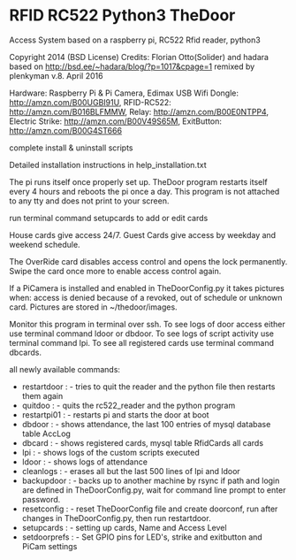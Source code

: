 # RFID RC522 Python3 TheDoor
Access System based on a raspberry pi, RC522 Rfid reader, python3

Copyright 2014 (BSD License) Credits:  Florian Otto(Solider) and hadara
based on http://bsd.ee/~hadara/blog/?p=1017&cpage=1
remixed by plenkyman	v.8. April 2016

Hardware:
Raspberry Pi & Pi Camera,
Edimax USB Wifi Dongle: http://amzn.com/B00UGBI91U,
RFID-RC522: http://amzn.com/B016BLFMMW,
Relay: http://amzn.com/B00E0NTPP4,
Electric Strike: http://amzn.com/B00V49S65M,
ExitButton:  http://amzn.com/B00G4ST666

complete install & uninstall scripts

Detailed installation instructions in help_installation.txt

The pi runs itself once properly set up.
TheDoor program restarts itself every 4 hours and reboots the pi once a day.
This program is not attached to any tty and does not print to your screen.

run terminal command setupcards to add or edit cards

House cards give access 24/7.
Guest Cards give access by weekday and weekend schedule.

The OverRide card disables access control and opens the lock permanently.
Swipe the card once more to enable access control again.

If a PiCamera is installed and enabled in TheDoorConfig.py it takes pictures
when:
access is denied because of a revoked, out of schedule or unknown card.
Pictures are stored in ~/thedoor/images.

Monitor this program in terminal over ssh.
To see logs of door access either use terminal command ldoor or dbdoor.
To see logs of script activity use terminal command lpi.
To see all registered cards use terminal command dbcards.

all newly available commands:

- restartdoor	 : - tries to quit the reader and the python file then restarts
									 them again
- quitdoo	 		 : - quits the rc522_reader and the python program
- restartpi01	 : - restarts pi and starts the door at boot
- dbdoor	 		 : - shows attendance, the last 100 entries of mysql database
							 table AccLog
- dbcard	 		 : - shows registered cards, mysql table RfidCards all cards
- lpi		 			 : - shows logs of the custom scripts executed   
- ldoor				 : - shows logs of attendance
- cleanlogs		 : - erases all but the last 500 lines of lpi and ldoor
- backupdoor	 : - backs up to another machine by rsync if path and login are
									 defined in TheDoorConfig.py, wait for command line prompt
									 to enter password.
- resetconfig	 : - reset TheDoorConfig file and create doorconf, run after
									 changes in TheDoorConfig.py, then run restartdoor.
- setupcards	 : - setting up cards, Name and Access Level
- setdoorprefs : - Set GPIO pins for LED's, strike and exitbutton and PiCam settings
